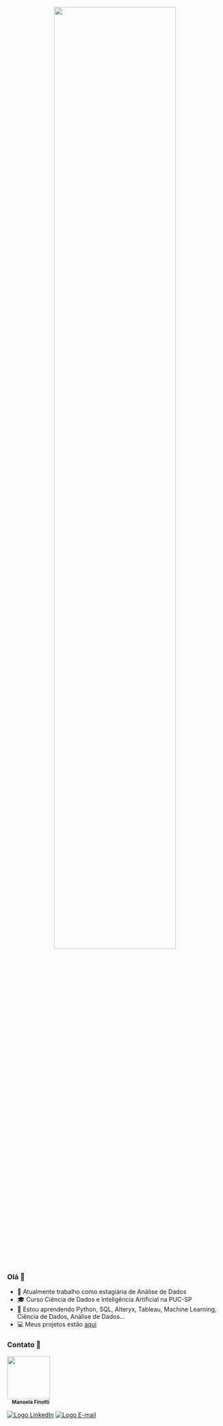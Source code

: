<p align="center">
  <img src="https://i.imgur.com/RwBSJB1.png" height="75%">
</p>

### Olá 👋

- :telescope: Atualmente trabalho como estagiária de Análise de Dados
- :mortar_board: Curso Ciência de Dados e Inteligência Artificial na PUC-SP
- :seedling: Estou aprendendo Python, SQL, Alteryx, Tableau, Machine Learning, Ciência de Dados, Análise de Dados...
- :computer: Meus projetos estão [aqui](https://github.com/maafinotti?tab=repositories)

### Contato :speech_balloon:
<p>
  <img src='https://i.ibb.co/R9HC4fh/84-C6-D5-F0-BFE7-4-BA3-907-A-A20072498060.png' width="100px;" alt=""/>
  <br/>
  <sub><b>&nbsp &nbsp Manoela Finotti</b></sub>
</p>

<a href="https://www.linkedin.com/in/manoelafinotti/"><img src="https://i.ibb.co/km3vrJk/Group-1-2.png" alt = "Logo LinkedIn"></a>
<a href="mailto:manoelaffinotti@gmail.com"><img src="https://i.ibb.co/sqp4Znc/Group-1-3.png" alt = "Logo E-mail"></a>
